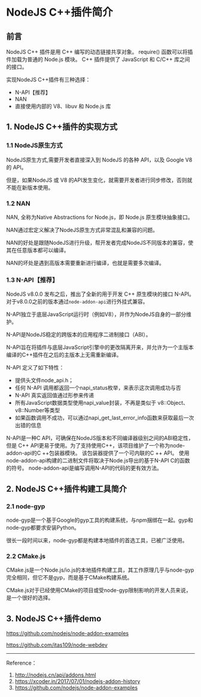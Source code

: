 # NodeJS C++插件简介

## 前言

NodeJS C++ 插件是用 C++ 编写的动态链接共享对象。 require() 函数可以将插件加载为普通的 Node.js 模块。 C++ 插件提供了 JavaScript 和 C/C++ 库之间的接口。

实现NodeJS C++插件有三种选择：
- N-API【推荐】
- NAN
- 直接使用内部的 V8、libuv 和 Node.js 库

## 1. NodeJS C++插件的实现方式

### 1.1 NodeJS原生方式

NodeJS原生方式,需要开发者直接深入到 NodeJS 的各种 API，以及 Google V8 的 API。

但是，如果NodeJS 或 V8 的API发生变化，就需要开发者进行同步修改，否则就不能在新版本使用。

### 1.2 NAN

NAN, 全称为Native Abstractions for Node.js，即 Node.js 原生模块抽象接口。

NAN通过宏定义解决了NodeJS原生方式非常混乱和兼容的问题。

NAN的好处是跟随NodeJS进行升级，帮开发者完成NodeJS不同版本的兼容，使其在任意版本都可以编译。

NAN的坏处是遇到高版本需要重新进行编译，也就是需要多次编译。


### 1.3 N-API【推荐】

NodeJS v8.0.0 发布之后，推出了全新的用于开发 C++ 原生模块的接口 N-API。对于v8.0.0之前的版本通过`node-addon-api`进行外挂式兼容。

 N-API独立于底层JavaScript运行时（例如V8），并作为NodeJS自身的一部分维护。

 N-API是NodeJS稳定的跨版本的应用程序二进制接口（ABI）。

 N-API旨在将插件与底层JavaScript引擎中的更改隔离开来，并允许为一个主版本编译的C++插件在之后的主版本上无需重新编译。

 N-API 定义了如下特性：

- 提供头文件node_api.h；
- 任何 N-API 调用都返回一个napi_status枚举，来表示这次调用成功与否
- N-API 真实返回值通过形参来传递
- 所有JavaScript数据类型使用napi_value封装，不再是类似于 v8::Object、v8::Number等类型
- 如果函数调用不成功，可以通过napi_get_last_error_info函数来获取最后一次出错的信息


N-API是一种C API，可确保在NodeJS版本和不同编译器级别之间的ABI稳定性，但是
C++ API更易于使用。为了支持使用C++，该项目维护了一个称为node-addon-api的C ++包装器模块。 该包装器提供了一个可内联的C ++ API。 使用node-addon-api构建的二进制文件将取决于Node.js导出的基于N-API C的函数的符号。 node-addon-api是编写调用N-API的代码的更有效方法。

## 2. NodeJS C++插件构建工具简介

### 2.1 node-gyp

node-gyp是一个基于Google的gyp工具的构建系统，与npm捆绑在一起。gyp和node-gyp都要求安装Python。

很长一段时间以来，node-gyp都是构建本地插件的首选工具，已被广泛使用。

### 2.2 CMake.js

CMake.js是一个Node.js/io.js的本地插件构建工具，其工作原理几乎与node-gyp完全相同，但它不是gyp，而是基于CMake构建系统。

CMake.js对于已经使用CMake的项目或受node-gyp限制影响的开发人员来说，是一个很好的选择。

## 3. NodeJS C++插件demo

https://github.com/nodejs/node-addon-examples

https://github.com/itas109/node-webdev

---

Reference：
1. http://nodejs.cn/api/addons.html
2. https://xcoder.in/2017/07/01/nodejs-addon-history
3. https://github.com/nodejs/node-addon-examples